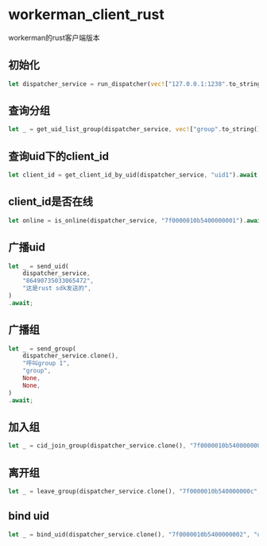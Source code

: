 # workerman_client_rust
workerman的rust客户端版本

## 初始化
```rust
let dispatcher_service = run_dispatcher(vec!["127.0.0.1:1238".to_string()]).await;
```

## 查询分组
```rust
let _ = get_uid_list_group(dispatcher_service, vec!["group".to_string()]).await;
```

## 查询uid下的client_id
```rust
let client_id = get_client_id_by_uid(dispatcher_service, "uid1").await;
```

## client_id是否在线
```rust
let online = is_online(dispatcher_service, "7f0000010b5400000001").await;
```

## 广播uid
```rust
let _ = send_uid(
    dispatcher_service,
    "86490735033065472",
    "这是rust sdk发送的",
)
.await;
```

## 广播组
```rust
let _ = send_group(
    dispatcher_service.clone(),
    "呼叫group 1",
    "group",
    None,
    None,
)
.await;
```

## 加入组
```rust
let _ = cid_join_group(dispatcher_service.clone(), "7f0000010b540000000c", "group").await;
```

## 离开组
```rust
let _ = leave_group(dispatcher_service.clone(), "7f0000010b540000000c", "group").await;
```


## bind uid
```rust
let _ = bind_uid(dispatcher_service.clone(), "7f0000010b5400000002", "uid1").await;
```